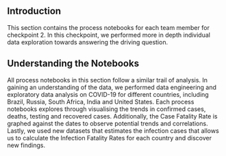 ## Introduction
This section contains the process notebooks for each team member for checkpoint 2. In this checkpoint, we performed more in depth individual data exploration towards answering the driving question.

## Understanding the Notebooks 

All process notebooks in this section follow a similar trail of analysis. In gaining an understanding of the data, we performed data engineering and exploratory data analysis on COVID-19 for different countries, including Brazil, Russia, South Africa, India and United States. Each process notebooks explores through visualising the trends in confirmed cases, deaths, testing and recovered cases. Additionally, the Case Fatality Rate is graphed against the dates to observe potential trends and correlations. Lastly, we used new datasets that estimates the infection cases that allows us to calculate the Infection Fatality Rates for each country and discover new findings.
